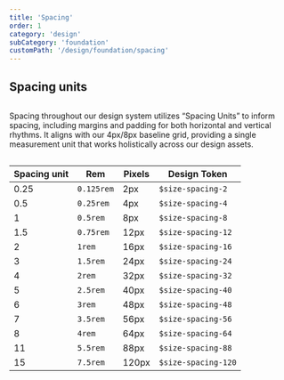 ```yaml
---
title: 'Spacing'
order: 1
category: 'design'
subCategory: 'foundation'
customPath: '/design/foundation/spacing'
---
```


## Spacing units

<div class="if text layout column left">

Spacing throughout our design system utilizes <q class="if">Spacing Units</q> to inform spacing, including margins and
padding for both horizontal and vertical rhythms. It aligns with our 4px/8px baseline grid, providing a single
measurement unit that works holistically across our design assets.

</div>

<table class="if table ids-doc condensed">
  <thead class="if filled">
          <tr class="if">
            <th class="if">Spacing unit</th>
            <th class="if">Rem</th>
            <th class="if">Pixels</th>
            <th class="if">Design Token</th>
          </tr>
        </thead>
        <tbody class="if">
<tr class="if">
<td class="if">0.25</td>
  <td class="if"><code class="language-text">0.125rem</code></td>
  <td class="if">2px</td>
  <td class="if"><code class="if design-token size" data-value="0.125rem">$size-spacing-2</code></td>
</tr>
<tr class="if">
<td class="if">0.5</td>
  <td class="if"><code class="language-text">0.25rem</code></td>
  <td class="if">4px</td>
  <td class="if"><code class="if design-token size" data-value="0.25rem">$size-spacing-4</code></td>
</tr>
<tr class="if">
<td class="if">1</td>
  <td class="if"><code class="language-text">0.5rem</code></td>
  <td class="if">8px</td>
  <td class="if"><code class="if design-token size" data-value="0.5rem">$size-spacing-8</code></td>
</tr>
<tr class="if">
<td class="if">1.5</td>
  <td class="if"><code class="language-text">0.75rem</code></td>
  <td class="if">12px</td>
  <td class="if"><code class="if design-token size" data-value="0.75rem">$size-spacing-12</code></td>
</tr>
<tr class="if">
<td class="if">2</td>
  <td class="if"><code class="language-text">1rem</code></td>
  <td class="if">16px</td>
  <td class="if"><code class="if design-token size" data-value="1rem">$size-spacing-16</code></td>
</tr>
<tr class="if">
<td class="if">3</td>
  <td class="if"><code class="language-text">1.5rem</code></td>
  <td class="if">24px</td>
  <td class="if"><code class="if design-token size" data-value="1.5rem">$size-spacing-24</code></td>
</tr>
<tr class="if">
<td class="if">4</td>
  <td class="if"><code class="language-text">2rem</code></td>
  <td class="if">32px</td>
  <td class="if"><code class="if design-token size" data-value="2rem">$size-spacing-32</code></td>
</tr>
<tr class="if">
<td class="if">5</td>
  <td class="if"><code class="language-text">2.5rem</code></td>
  <td class="if">40px</td>
  <td class="if"><code class="if design-token size" data-value="2.5rem">$size-spacing-40</code></td>
</tr>
<tr class="if">
<td class="if">6</td>
  <td class="if"><code class="language-text">3rem</code></td>
  <td class="if">48px</td>
  <td class="if"><code class="if design-token size" data-value="3rem">$size-spacing-48</code></td>
</tr>
<tr class="if">
<td class="if">7</td>
  <td class="if"><code class="language-text">3.5rem</code></td>
  <td class="if">56px</td>
  <td class="if"><code class="if design-token size" data-value="3.5rem">$size-spacing-56</code></td>
</tr>
<tr class="if">
<td class="if">8</td>
  <td class="if"><code class="language-text">4rem</code></td>
  <td class="if">64px</td>
  <td class="if"><code class="if design-token size" data-value="4rem">$size-spacing-64</code></td>
</tr>
<tr class="if">
<td class="if">11</td>
  <td class="if"><code class="language-text">5.5rem</code></td>
  <td class="if">88px</td>
  <td class="if"><code class="if design-token size" data-value="5.5rem">$size-spacing-88</code></td>
</tr>
<tr class="if">
<td class="if">15</td>
  <td class="if"><code class="language-text">7.5rem</code></td>
  <td class="if">120px</td>
  <td class="if"><code class="if design-token size" data-value="7.5rem">$size-spacing-120</code></td>
</tr>
  </tbody>
</table>
